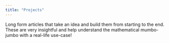 ```yaml
---
title: "Projects"
---
```

Long form articles that take an idea and build them from starting to the end. These are very insightful and help understand the mathematical mumbo-jumbo with a real-life use-case!
